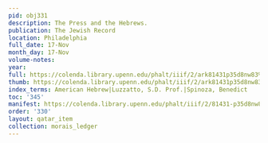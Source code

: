 ```yaml
---
pid: obj331
description: The Press and the Hebrews.
publication: The Jewish Record
location: Philadelphia
full_date: 17-Nov
month_day: 17-Nov
volume-notes:
year:
full: https://colenda.library.upenn.edu/phalt/iiif/2/ark81431p35d8nw83%2FSHA256E-s7349237--de0f689c26f3f3cf5a68da73990c27667dba989ee6f122ed0e5f9ad86c2096d3.jpeg/full/3500,/0/default.jpg
thumb: https://colenda.library.upenn.edu/phalt/iiif/2/ark81431p35d8nw83%2FSHA256E-s7349237--de0f689c26f3f3cf5a68da73990c27667dba989ee6f122ed0e5f9ad86c2096d3.jpeg/full/!200,200/0/default.jpg
index_terms: American Hebrew|Luzzatto, S.D. Prof.|Spinoza, Benedict
toc: '345'
manifest: https://colenda.library.upenn.edu/phalt/iiif/2/81431-p35d8nw83/manifest
order: '330'
layout: qatar_item
collection: morais_ledger
---
```

